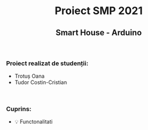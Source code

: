 
#  <p align="center" > **Proiect SMP 2021**
## <p align="center"> Smart House - Arduino 

<br />

### Proiect realizat de studenții:
* Trotuș Oana
* Tudor Costin-Cristian

<br />

### Cuprins:
- :bulb: Functonalitati
